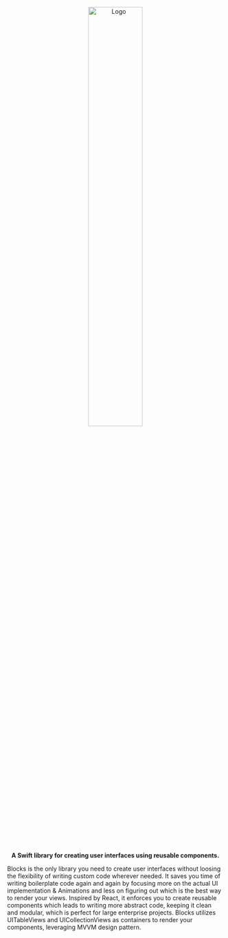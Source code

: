 <p></p>
<p align="center">
<img width="50%" alt="Logo" src="https://user-images.githubusercontent.com/1566052/155127115-829eb755-6d0f-4d2b-b6d0-b9adbc2c3a40.png">

</p>

<p align="center"><b>A Swift library for creating user interfaces using reusable components.
</b>
  
</p>

<p>Blocks is the only library you need to create user interfaces without loosing the flexibility of writing custom code wherever needed. It saves you time of writing boilerplate code again and again by focusing more on the actual UI implementation & Animations and less on figuring out which is the best way to render your views. Inspired by React, it enforces you to create reusable components which leads to writing more abstract code, keeping it clean and modular, which is perfect for large enterprise projects. Blocks utilizes UITableViews and UICollectionViews as containers to render your components, leveraging MVVM design pattern.</p>
